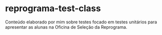 # reprograma-test-class
Conteúdo elaborado por mim sobre testes focado em testes unitários para apresentar as alunas na Oficina de Seleção da Reprograma.
